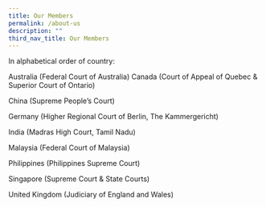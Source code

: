 ```yaml
---
title: Our Members
permalink: /about-us
description: ""
third_nav_title: Our Members
---
```




In alphabetical order of country:

Australia (Federal Court of Australia) Canada (Court of Appeal of Quebec & Superior Court of Ontario) 

China (Supreme People’s Court) 

Germany (Higher Regional Court of Berlin, The Kammergericht)

India (Madras High Court, Tamil Nadu)

Malaysia (Federal Court of Malaysia) 

Philippines (Philippines Supreme Court) 

Singapore (Supreme Court & State Courts) 

United Kingdom (Judiciary of England and Wales)
